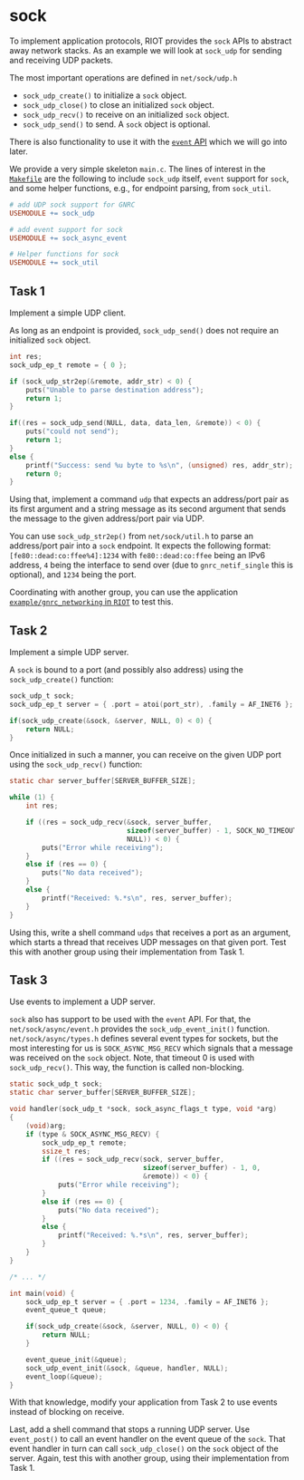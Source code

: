 # sock

To implement application protocols, RIOT provides the `sock` APIs to abstract away network stacks.
As an example we will look at `sock_udp` for sending and receiving UDP packets.

The most important operations are defined in `net/sock/udp.h`

- `sock_udp_create()` to initialize a `sock` object.
- `sock_udp_close()` to close an initialized `sock` object.
- `sock_udp_recv()` to receive on an initialized `sock` object.
- `sock_udp_send()` to send. A `sock` object is optional.

There is also functionality to use it with the [`event` API](../07-events) which we will go into
later.

We provide a very simple skeleton `main.c`. The lines of interest in the
[`Makefile`](./Makefile) are the following to include `sock_udp` itself, `event` support for `sock`,
and some helper functions, e.g., for endpoint parsing, from `sock_util`.

```Makefile
# add UDP sock support for GNRC
USEMODULE += sock_udp

# add event support for sock
USEMODULE += sock_async_event

# Helper functions for sock
USEMODULE += sock_util
```

## Task 1

Implement a simple UDP client.

As long as an endpoint is provided, `sock_udp_send()` does not require an initialized `sock` object.

```C
int res;
sock_udp_ep_t remote = { 0 };

if (sock_udp_str2ep(&remote, addr_str) < 0) {
    puts("Unable to parse destination address");
    return 1;
}

if((res = sock_udp_send(NULL, data, data_len, &remote)) < 0) {
    puts("could not send");
    return 1;
}
else {
    printf("Success: send %u byte to %s\n", (unsigned) res, addr_str);
    return 0;
}
```

Using that, implement a command `udp` that expects an address/port pair as its first argument and a
string message as its second argument that sends the message to the given address/port pair via UDP.

You can use `sock_udp_str2ep()` from `net/sock/util.h` to parse an address/port pair into a `sock`
endpoint. It expects the following format: `[fe80::dead:co:ffee%4]:1234` with `fe80::dead:co:ffee`
being an IPv6 address, `4` being the interface to send over (due to `gnrc_netif_single` this is
optional), and `1234` being the port.

Coordinating with another group, you can use the application [`example/gnrc_networking` in
`RIOT`](../RIOT/examples/gnrc_networking) to test this.

## Task 2

Implement a simple UDP server.

A `sock` is bound to a port (and possibly also address) using the `sock_udp_create()` function:

```C
sock_udp_t sock;
sock_udp_ep_t server = { .port = atoi(port_str), .family = AF_INET6 };

if(sock_udp_create(&sock, &server, NULL, 0) < 0) {
    return NULL;
}
```

Once initialized in such a manner, you can receive on the given UDP port using the `sock_udp_recv()`
function:

```C
static char server_buffer[SERVER_BUFFER_SIZE];

while (1) {
    int res;

    if ((res = sock_udp_recv(&sock, server_buffer,
                             sizeof(server_buffer) - 1, SOCK_NO_TIMEOUT,
                             NULL)) < 0) {
        puts("Error while receiving");
    }
    else if (res == 0) {
        puts("No data received");
    }
    else {
        printf("Received: %.*s\n", res, server_buffer);
    }
}
```

Using this, write a shell command `udps` that receives a port as an argument, which starts a thread
that receives UDP messages on that given port. Test this with another group using their
implementation from Task 1.

## Task 3

Use events to implement a UDP server.

`sock` also has support to be used with the `event` API. For that, the `net/sock/async/event.h`
provides the `sock_udp_event_init()` function. `net/sock/async/types.h` defines several event types
for sockets, but the most interesting for us is `SOCK_ASYNC_MSG_RECV` which signals that a message
was received on the `sock` object. Note, that timeout 0 is used with `sock_udp_recv()`. This way,
the function is called non-blocking.

```C
static sock_udp_t sock;
static char server_buffer[SERVER_BUFFER_SIZE];

void handler(sock_udp_t *sock, sock_async_flags_t type, void *arg)
{
    (void)arg;
    if (type & SOCK_ASYNC_MSG_RECV) {
        sock_udp_ep_t remote;
        ssize_t res;
        if ((res = sock_udp_recv(sock, server_buffer,
                                 sizeof(server_buffer) - 1, 0,
                                 &remote)) < 0) {
            puts("Error while receiving");
        }
        else if (res == 0) {
            puts("No data received");
        }
        else {
            printf("Received: %.*s\n", res, server_buffer);
        }
    }
}

/* ... */

int main(void) {
    sock_udp_ep_t server = { .port = 1234, .family = AF_INET6 };
    event_queue_t queue;

    if(sock_udp_create(&sock, &server, NULL, 0) < 0) {
        return NULL;
    }

    event_queue_init(&queue);
    sock_udp_event_init(&sock, &queue, handler, NULL);
    event_loop(&queue);
}
```

With that knowledge, modify your application from Task 2 to use events instead of blocking on
receive.

Last, add a shell command that stops a running UDP server. Use `event_post()` to call an event
handler on the event queue of the `sock`. That event handler in turn can call `sock_udp_close()` on
the `sock` object of the server. Again, test this with another group, using their implementation
from Task 1.
